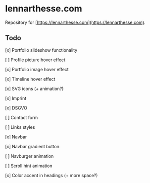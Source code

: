 # lennarthesse.com

Repository for [https://lennarthesse.com](https://lennarthesse.com).

## Todo

[x] Portfolio slideshow functionality

[ ] Profile picture hover effect

[x] Portfolio image hover effect

[x] Timeline hover effect

[x] SVG icons (+ animation?)

[x] Imprint

[x] DSGVO

[ ] Contact form

[ ] Links styles

[x] Navbar

[x] Navbar gradient button

[ ] Navburger animation

[ ] Scroll hint animation

[x] Color accent in headings (+ more space?)
